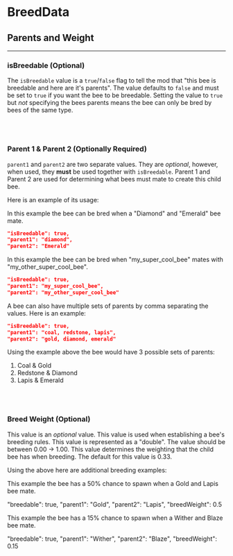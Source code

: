 # **BreedData**

## **Parents and Weight**
***

### **isBreedable** (Optional)

The `isBreedable` value is a `true`/`false` flag to tell the mod that "this bee is breedable and here are it's parents".
The value defaults to `false` and must be set to `true` if you want the bee to be breedable. Setting the value to `true` but *not* specifying the bees parents means the bee can only be bred by bees of the same type.

<br>
<br>

### **Parent 1 & Parent 2** (Optionally Required)

`parent1` and `parent2` are two separate values. They are  _optional_, however, when used, they  **must**  be used together with `isBreedable`. Parent 1 and Parent 2 are used for determining what bees must mate to create this child bee.

Here is an example of its usage:

In this example the bee can be bred when a "Diamond" and "Emerald" bee mate.  

```json
"isBreedable": true,
"parent1": "diamond",
"parent2": "Emerald"
```
  

In this example the bee can be bred when "my_super_cool_bee" mates with "my_other_super_cool_bee".  
```json
"isBreedable": true,
"parent1": "my_super_cool_bee",
"parent2": "my_other_super_cool_bee"
```

A bee can also have multiple sets of parents by comma separating the values. Here is an example:
```json
"isBreedable": true,
"parent1": "coal, redstone, lapis",
"parent2": "gold, diamond, emerald"
```
Using the example above the bee would have 3 possible sets of parents:

 1. Coal & Gold
 2. Redstone & Diamond
 3. Lapis & Emerald

<br>
<br>

### **Breed Weight** (Optional)

This value is an  _optional_  value. This value is used when establishing a bee's breeding rules. This value is represented as a "double". The value should be between 0.00 -> 1.00. This value determines the weighting that the child bee has when breeding. The default for this value is 0.33.

Using the above here are additional breeding examples:

This example the bee has a 50% chance to spawn when a Gold and Lapis bee mate.  

"breedable": true,
"parent1": "Gold",
"parent2": "Lapis",
"breedWeight": 0.5

  

This example the bee has a 15% chance to spawn when a Wither and Blaze bee mate.

"breedable": true,
"parent1": "Wither",
"parent2": "Blaze",
"breedWeight": 0.15
<!--stackedit_data:
eyJoaXN0b3J5IjpbLTI3MzA5MzgxNywtMTExMzk3ODgxMCwxMD
c4MDUwNTIsLTc1MzkxNzMwMSw4MTAwMTc3MTldfQ==
-->